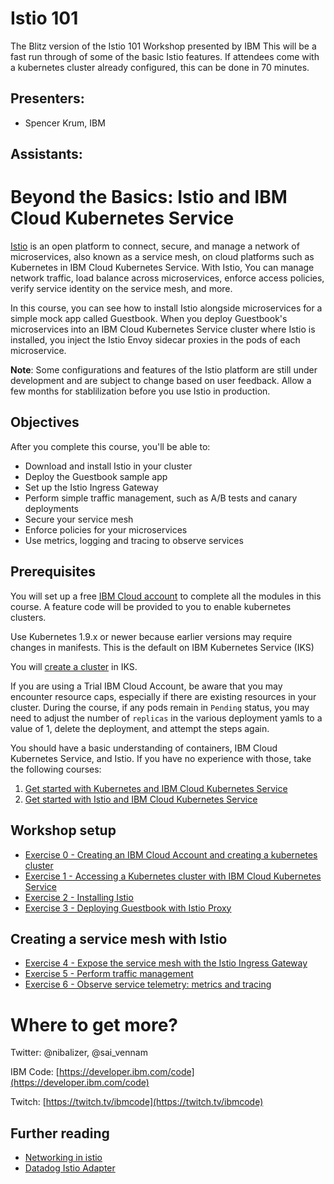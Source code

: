 # Istio 101

The Blitz version of the Istio 101 Workshop presented by IBM
This will be a fast run through of some of the basic Istio features. If attendees come with a kubernetes cluster already configured, this can be done in 70 minutes.

## Presenters:

* Spencer Krum, IBM

## Assistants:

# Beyond the Basics: Istio and IBM Cloud Kubernetes Service
[Istio](https://istio.io/) is an open platform to connect, secure, and manage a network of microservices, also known as a service mesh, on cloud platforms such as Kubernetes in IBM Cloud Kubernetes Service. With Istio, You can manage network traffic, load balance across microservices, enforce access policies, verify service identity on the service mesh, and more.

In this course, you can see how to install Istio alongside microservices for a simple mock app called Guestbook. When you deploy Guestbook's microservices into an IBM Cloud Kubernetes Service cluster where Istio is installed, you inject the Istio Envoy sidecar proxies in the pods of each microservice.

**Note**: Some configurations and features of the Istio platform are still under development and are subject to change based on user feedback. Allow a few months for stablilization before you use Istio in production.

## Objectives
After you complete this course, you'll be able to:
- Download and install Istio in your cluster
- Deploy the Guestbook sample app
- Set up the Istio Ingress Gateway
- Perform simple traffic management, such as A/B tests and canary deployments
- Secure your service mesh
- Enforce policies for your microservices
- Use metrics, logging and tracing to observe services

## Prerequisites
You will set up a free [IBM Cloud account](https://ibm.biz/BdYB5d) to complete all the modules in this course. A feature code will be provided to you to enable kubernetes clusters.

Use Kubernetes 1.9.x or newer because earlier versions may require changes in manifests. This is the default on IBM Kubernetes Service (IKS)

You will [create a cluster](https://console.bluemix.net/docs/containers/container_index.html#container_index) in IKS.

If you are using a Trial IBM Cloud Account, be aware that you may encounter resource caps, especially if there are existing resources in your cluster.  During the course, if any pods remain in `Pending` status, you may need to adjust the number of `replicas` in the various deployment yamls to a value of 1, delete the deployment, and attempt the steps again.

You should have a basic understanding of containers, IBM Cloud Kubernetes Service, and Istio. If you have no experience with those, take the following courses:
1. [Get started with Kubernetes and IBM Cloud Kubernetes Service](https://developer.ibm.com/courses/all/get-started-kubernetes-ibm-cloud-container-service/)
2. [Get started with Istio and IBM Cloud Kubernetes Service](https://developer.ibm.com/courses/all/get-started-istio-ibm-cloud-container-service/)


## Workshop setup
- [Exercise 0 - Creating an IBM Cloud Account and creating a kubernetes cluster](workshop/exercise-0/README.md)
- [Exercise 1 - Accessing a Kubernetes cluster with IBM Cloud Kubernetes Service](workshop/exercise-1/README.md)
- [Exercise 2 - Installing Istio](workshop/exercise-2/README.md)
- [Exercise 3 - Deploying Guestbook with Istio Proxy](workshop/exercise-3/README.md)

## Creating a service mesh with Istio

- [Exercise 4 - Expose the service mesh with the Istio Ingress Gateway](workshop/exercise-4/README.md)
- [Exercise 5 - Perform traffic management](workshop/exercise-5/README.md)
- [Exercise 6 - Observe service telemetry: metrics and tracing](workshop/exercise-6/README.md)


# Where to get more?

Twitter: @nibalizer, @sai_vennam

IBM Code: [https://developer.ibm.com/code](https://developer.ibm.com/code)

Twitch: [https://twitch.tv/ibmcode](https://twitch.tv/ibmcode)


## Further reading

* [Networking in istio](https://istio.io/blog/2018/v1alpha3-routing/)
* [Datadog Istio Adapter](https://docs.datadoghq.com/integrations/istio/)
